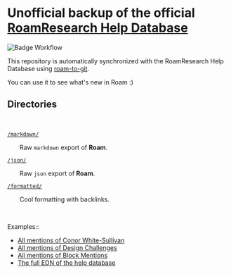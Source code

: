 # Unofficial backup of the official [RoamResearch Help Database]

![Badge Workflow]

This repository is automatically synchronized with the RoamResearch Help Database using [roam-to-git].

You can use it to see what's new in Roam :)

## Directories

<br>

[`/markdown/`]

  Raw `markdown` export of **Roam**.

[`/json/`]

  Raw `json` export of **Roam**.

[`/formatted/`]

  Cool formatting with backlinks.

<br>

Examples::
- [All mentions of Conor White-Sullivan][Conor]
- [All mentions of Design Challenges][Challenges]
- [All mentions of Block Mentions][Mentions]
- [The full EDN of the help database][EDN]


<!----------------------------------------------------------------------------->

[Badge Workflow]: https://github.com/MatthieuBizien/RoamResearch-offical-help/workflows/Roam%20Research%20backup/badge.svg

[RoamResearch Help Database]: https://roamresearch.com/#/app/help
[roam-to-git]: https://github.com/MatthieuBizien/roam-to-git

[Challenges]: formatted/Design%20Challenges.md
[Mentions]: formatted/Block%20Mentions.md
[Conor]: formatted/Conor%20White-Sullivan.md
[EDN]: edn

[`/formatted/`]: formatted
[`/markdown/`]: markdown
[`/json/`]: json